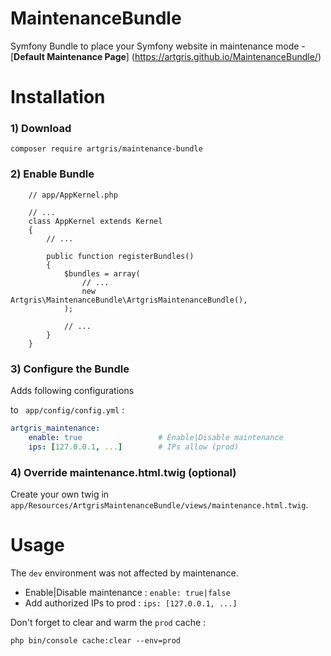 # MaintenanceBundle
Symfony Bundle  to place your Symfony website in maintenance mode - [**Default Maintenance Page**] (https://artgris.github.io/MaintenanceBundle/)

Installation
============

### 1) Download 

`composer require artgris/maintenance-bundle`

### 2) Enable Bundle

        // app/AppKernel.php
        
        // ...
        class AppKernel extends Kernel
        {
            // ...
        
            public function registerBundles()
            {
                $bundles = array(
                    // ...
                    new Artgris\MaintenanceBundle\ArtgrisMaintenanceBundle(),
                );
        
                // ...
            }
        }
### 3) Configure the Bundle 

Adds following configurations 

to ` app/config/config.yml` :

```yml  
artgris_maintenance:
    enable: true                 # Enable|Disable maintenance
    ips: [127.0.0.1, ...]        # IPs allow (prod)
``` 
 
### 4) Override maintenance.html.twig (optional)

Create your own twig in `app/Resources/ArtgrisMaintenanceBundle/views/maintenance.html.twig`.

Usage
=====

The `dev` environment was not affected by maintenance.

- Enable|Disable maintenance : `enable: true|false`
- Add authorized IPs to prod : `ips: [127.0.0.1, ...]`


Don't forget to clear and warm the `prod` cache :

    php bin/console cache:clear --env=prod

